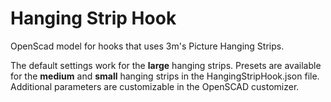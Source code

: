 # Hanging Strip Hook

OpenScad model for hooks that uses 3m's Picture Hanging Strips.

The default settings work for the **large** hanging strips. Presets are available for the **medium** and **small** hanging strips in the HangingStripHook.json file.
Additional parameters are customizable in the OpenSCAD customizer.
